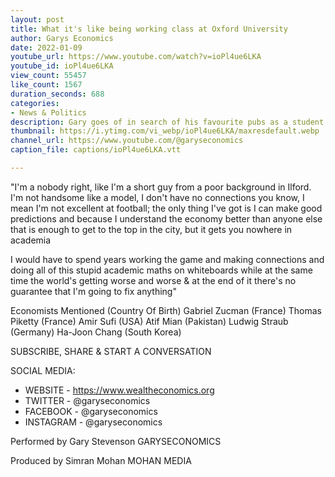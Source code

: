 ```yaml
---
layout: post
title: What it's like being working class at Oxford University
author: Garys Economics
date: 2022-01-09
youtube_url: https://www.youtube.com/watch?v=ioPl4ue6LKA
youtube_id: ioPl4ue6LKA
view_count: 55457
like_count: 1567
duration_seconds: 688
categories:
- News & Politics
description: Gary goes of in search of his favourite pubs as a student and talks about being working class at the elite Oxford University when he gets there.
thumbnail: https://i.ytimg.com/vi_webp/ioPl4ue6LKA/maxresdefault.webp
channel_url: https://www.youtube.com/@garyseconomics
caption_file: captions/ioPl4ue6LKA.vtt

---
```


"I'm a nobody right, like I'm a short guy from a poor background in Ilford. I'm not handsome like a model, I don't have no connections you know,
I mean I'm not excellent at football; the only thing I've got is I can make good predictions and because I understand the economy better than anyone else that is enough to get to the top in the city, but it gets you nowhere in academia

I would have to spend years working the game and making connections and doing all of this stupid academic maths on whiteboards while at the same time the world's getting worse and worse & at the end of it there's no guarantee that I'm going to fix anything"


Economists Mentioned (Country Of Birth)
Gabriel Zucman (France)
Thomas Piketty (France)
Amir Sufi (USA)
Atif Mian (Pakistan)
Ludwig Straub (Germany)
Ha-Joon Chang (South Korea)


SUBSCRIBE, SHARE & START A CONVERSATION


SOCIAL MEDIA:
- WEBSITE - https://www.wealtheconomics.org
- TWITTER - @garyseconomics
- FACEBOOK - @garyseconomics
- INSTAGRAM - @garyseconomics


Performed by Gary Stevenson
GARYSECONOMICS


Produced by Simran Mohan
MOHAN MEDIA

